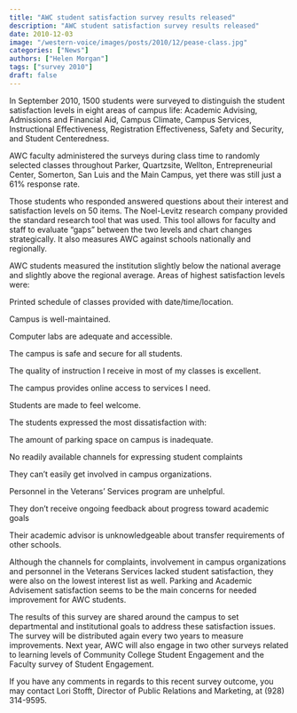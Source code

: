 ```yaml
---
title: "AWC student satisfaction survey results released"
description: "AWC student satisfaction survey results released"
date: 2010-12-03
image: "/western-voice/images/posts/2010/12/pease-class.jpg"
categories: ["News"]
authors: ["Helen Morgan"]
tags: ["survey 2010"]
draft: false
---
```

In September 2010, 1500 students were surveyed to distinguish the student satisfaction levels in eight areas of campus life: Academic Advising, Admissions and Financial Aid, Campus Climate, Campus Services, Instructional Effectiveness, Registration Effectiveness, Safety and Security, and Student Centeredness.

AWC faculty administered the surveys during class time to randomly selected classes throughout Parker, Quartzsite, Wellton, Entrepreneurial Center, Somerton, San Luis and the Main Campus, yet there was still just a 61% response rate.

Those students who responded answered questions about their interest and satisfaction levels on 50 items. The Noel-Levitz research company provided the standard research tool that was used. This tool allows for faculty and staff to evaluate “gaps” between the two levels and chart changes strategically. It also measures AWC against schools nationally and regionally.

AWC students measured the institution slightly below the national average and slightly above the regional average. Areas of highest satisfaction levels were:

Printed schedule of classes provided with date/time/location.

Campus is well-maintained.

Computer labs are adequate and accessible.

The campus is safe and secure for all students.

The quality of instruction I receive in most of my classes is excellent.

The campus provides online access to services I need.

Students are made to feel welcome.

The students expressed the most dissatisfaction with:

The amount of parking space on campus is inadequate.

No readily available channels for expressing student complaints

They can’t easily get involved in campus organizations.

Personnel in the Veterans’ Services program are unhelpful.

They don’t receive ongoing feedback about progress toward academic goals

Their academic advisor is unknowledgeable about transfer requirements of other schools.

Although the channels for complaints, involvement in campus organizations and personnel in the Veterans Services lacked student satisfaction, they were also on the lowest interest list as well. Parking and Academic Advisement satisfaction seems to be the main concerns for needed improvement for AWC students.

The results of this survey are shared around the campus to set departmental and institutional goals to address these satisfaction issues. The survey will be distributed again every two years to measure improvements. Next year, AWC will also engage in two other surveys related to learning levels of Community College Student Engagement and the Faculty survey of Student Engagement.

If you have any comments in regards to this recent survey outcome, you may contact Lori Stofft, Director of Public Relations and Marketing, at (928) 314-9595.